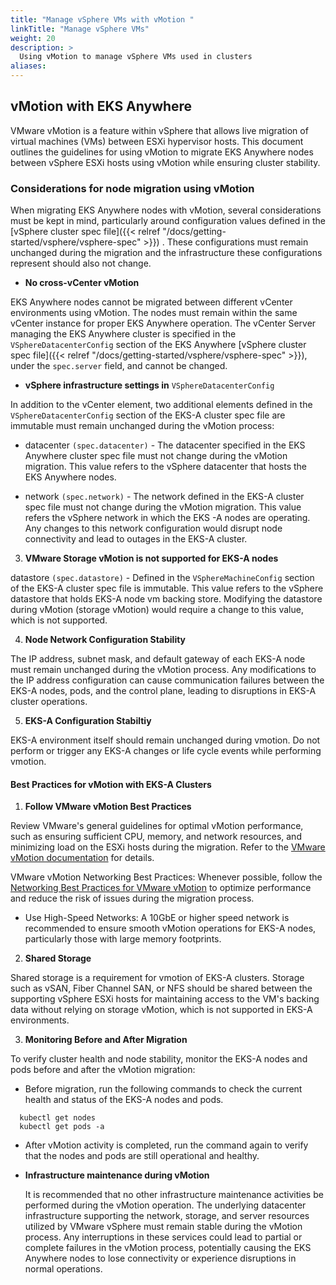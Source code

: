 ```yaml
---
title: "Manage vSphere VMs with vMotion "
linkTitle: "Manage vSphere VMs"
weight: 20
description: >
  Using vMotion to manage vSphere VMs used in clusters
aliases:
---
```


## vMotion with EKS Anywhere


VMware vMotion is a feature within vSphere that allows live migration of virtual machines (VMs) between ESXi hypervisor hosts. This document outlines the guidelines for using vMotion to migrate EKS Anywhere nodes between vSphere ESXi hosts using vMotion while ensuring cluster stability.

### Considerations for node migration using vMotion

When migrating EKS Anywhere nodes with vMotion, several considerations must be kept in mind, particularly around configuration values defined in the [vSphere cluster spec file]({{< relref "/docs/getting-started/vsphere/vsphere-spec" >}}) . These configurations must remain unchanged during the migration and the infrastructure these configurations represent should also not change.


* **No cross-vCenter vMotion**

EKS Anywhere nodes cannot be migrated between different vCenter environments using vMotion. The nodes must remain within the same vCenter instance for proper EKS Anywhere operation. The vCenter Server managing the EKS Anywhere cluster is specified in the `VSphereDatacenterConfig` section of the EKS Anywhere [vSphere cluster spec file]({{< relref "/docs/getting-started/vsphere/vsphere-spec" >}}), under the `spec.server` field, and cannot be changed.


* **vSphere infrastructure settings in** `VSphereDatacenterConfig`

In addition to the vCenter element, two additional elements defined in the `VSphereDatacenterConfig` section of the EKS-A cluster spec file are immutable must remain unchanged during the vMotion process:


  * datacenter `(spec.datacenter)` - The datacenter specified in the EKS Anywhere cluster spec file must not change during the vMotion migration. This value refers to the vSphere datacenter that hosts the EKS Anywhere nodes.


* network `(spec.network)` - The network defined in the EKS-A cluster spec file must not change during the vMotion migration. This value refers the vSphere network in which the EKS -A nodes are operating. Any changes to this network configuration would disrupt node connectivity and lead to outages in the EKS-A cluster.


3.  **VMware Storage vMotion is not supported for EKS-A nodes**

datastore `(spec.datastore)` - Defined in the `VSphereMachineConfig` section of the EKS-A cluster spec file is immutable.  This value refers to the vSphere datastore that holds EKS-A node vm backing store. Modifying the datastore during vMotion (storage vMotion) would require a change to this value, which is not supported.


4. **Node Network Configuration Stability**

The IP address, subnet mask, and default gateway of each EKS-A node must remain unchanged during the vMotion process. Any modifications to the IP address configuration can cause communication failures between the EKS-A nodes, pods, and the control plane, leading to disruptions in EKS-A cluster operations.


5. **EKS-A Configuration Stabiltiy**

EKS-A environment itself should remain unchanged during vmotion.  Do not perform or trigger any EKS-A changes or life cycle events while performing vmotion.


#### Best Practices for vMotion with EKS-A Clusters

1. **Follow VMware vMotion Best Practices**

Review VMware's general guidelines for optimal vMotion performance, such as ensuring sufficient CPU, memory, and network resources, and minimizing load on the ESXi hosts during the migration. Refer to the [VMware vMotion documentation](https://docs.vmware.com/) for details.

VMware vMotion Networking Best Practices: Whenever possible, follow the [Networking Best Practices for VMware vMotion](https://docs.vmware.com/en/VMware-vSphere/7.0/com.vmware.vsphere.vcenterhost.doc/GUID-7DAD15D4-7F41-4913-9F16-567289E22977.html) to optimize performance and reduce the risk of issues during the migration process.

* Use High-Speed Networks: A 10GbE or higher speed network is recommended to ensure smooth vMotion operations for EKS-A nodes, particularly those with large memory footprints.


2. **Shared Storage**

Shared storage is a requirement for vmotion of EKS-A clusters.  Storage such as vSAN, Fiber Channel SAN, or NFS should be shared between the supporting vSphere ESXi hosts for maintaining access to the VM's backing data without relying on storage vMotion, which is not supported in EKS-A environments.


3. **Monitoring Before and After Migration**

To verify cluster health and node stability,  monitor the EKS-A nodes and pods before and after the vMotion migration:

* Before migration, run the following commands to check the current health and status of the EKS-A nodes and pods.

```
  kubectl get nodes
  kubectl get pods -a
```

  * After vMotion activity is completed, run the command again to verify that the nodes and pods are still operational and healthy.


* **Infrastructure maintenance during vMotion**

  It is recommended that no other infrastructure maintenance activities be performed during the vMotion operation. The underlying datacenter infrastructure supporting the network, storage, and server resources utilized by VMware vSphere must remain stable during the vMotion process. Any interruptions in these services could lead to partial or complete failures in the vMotion process, potentially causing the EKS Anywhere nodes to lose connectivity or experience disruptions in normal operations.
